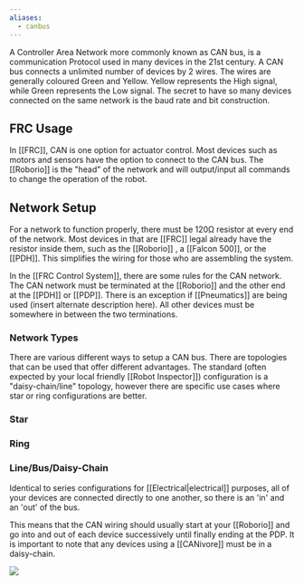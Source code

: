 ```yaml
---
aliases:
  - canbus
---
```


A Controller Area Network more commonly known as CAN bus, is a communication Protocol used in many devices in the 21st century. A CAN bus connects a unlimited number of devices by 2 wires. The wires are generally coloured Green and Yellow. Yellow represents the High signal, while Green represents the Low signal. The secret to have so many devices connected on the same network is the baud rate and bit construction. 

## FRC Usage

In [[FRC]], CAN is one option for actuator control. Most devices such as motors and sensors have the option to connect to the CAN bus. The [[Roborio]] is the "head" of the network and will output/input all commands to change the operation of the robot. 

## Network Setup

For a network to function properly, there must be 120Ω resistor at every end of the network. Most devices in that are [[FRC]] legal already have the resistor inside them, such as the [[Roborio]] , a [[Falcon 500]], or the [[PDH]]. This simplifies the wiring for those who are assembling the system. 

In the [[FRC Control System]], there are some rules for the CAN network. The CAN network must be terminated at the [[Roborio]] and the other end at the [[PDH]] or [[PDP]]. There is an exception if [[Pneumatics]] are being used (insert alternate description here). All other devices must be somewhere in between the two terminations. 

### Network Types

There are various different ways to setup a CAN bus. There are topologies that can be used that offer different advantages. The standard (often expected by your local friendly [[Robot Inspector]]) configuration is a "daisy-chain/line" topology, however there are specific use cases where star or ring configurations are better.

### Star



### Ring


### Line/Bus/Daisy-Chain

Identical to series configurations for [[Electrical|electrical]] purposes, all of your devices are connected directly to one another, so there is an 'in' and an 'out' of the bus.

This means that the CAN wiring should usually start at your [[Roborio]] and go into and out of each device successively until finally ending at the PDP. It is important to note that any devices using a [[CANivore]] must be in a daisy-chain.

![](https://i.imgur.com/M3kjZym.png)

